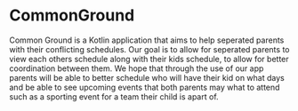 # CommonGround
Common Ground is a Kotlin application that aims to help seperated parents with their conflicting schedules.
Our goal is to allow for seperated parents to view each others schedule along with their kids schedule, to allow 
for better coordination between them. We hope that through the use of our app parents will be able to better schedule
who will have their kid on what days and be able to see upcoming events that both parents may what to attend such as a 
sporting event for a team their child is apart of.
